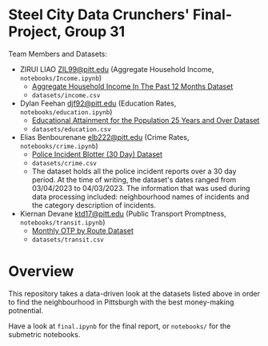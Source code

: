 # Steel City Data Crunchers' Final-Project, Group 31

Team Members and Datasets:

- ZIRUI LIAO ZIL99@pitt.edu (Aggregate Household Income, `notebooks/Income.ipynb`)
  - [Aggregate Household Income In The Past 12 Months Dataset](https://data.wprdc.org/dataset/pittsburgh-american-community-survey-2015-miscellaneous-data/resource/34842307-0da6-458a-9df3-a09ab3e3a489)
  - `datasets/income.csv`
- Dylan Feehan djf92@pitt.edu (Education Rates, `notebooks/education.ipynb`)
  - [Educational Attainment for the Population 25 Years and Over Dataset](https://data.wprdc.org/dataset/pittsburgh-american-community-survey-2015-miscellaneous-data/resource/12535b2e-6180-4cdf-b7d8-ec5294259e49)
  - `datasets/education.csv`
- Elias Benbourenane elb222@pitt.edu (Crime Rates, `notebooks/crime.ipynb`)
  - [Police Incident Blotter (30 Day) Dataset](https://data.wprdc.org/dataset/police-incident-blotter)
  - `datasets/crime.csv`
  - The dataset holds all the police incident reports over a 30 day period. At the time of writing, the dataset's dates ranged from 03/04/2023 to 04/03/2023. The information that was used during data processing included: neighbourhood names of incidents and the category description of incidents.
- Kiernan Devane ktd17@pitt.edu (Public Transport Promptness, `notebooks/transit.ipynb`)
  - [Monthly OTP by Route Dataset](https://data.wprdc.org/dataset/port-authority-monthly-average-on-time-performance-by-route/resource/00eb9600-69b5-4f11-b20a-8c8ddd8cfe7a)
  - `datasets/transit.csv`

# Overview

This repository takes a data-driven look at the datasets listed above in order to find the neighbourhood in Pittsburgh with the best money-making potnential.

Have a look at `final.ipynb` for the final report, or `notebooks/` for the submetric notebooks.
